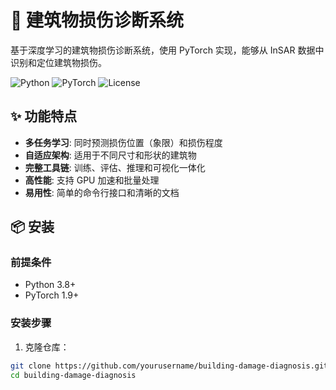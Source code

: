 # 🏢 建筑物损伤诊断系统

基于深度学习的建筑物损伤诊断系统，使用 PyTorch 实现，能够从 InSAR 数据中识别和定位建筑物损伤。

![Python](https://img.shields.io/badge/Python-3.8%2B-blue)
![PyTorch](https://img.shields.io/badge/PyTorch-1.9%2B-red)
![License](https://img.shields.io/badge/License-MIT-green)

## ✨ 功能特点

- **多任务学习**: 同时预测损伤位置（象限）和损伤程度
- **自适应架构**: 适用于不同尺寸和形状的建筑物
- **完整工具链**: 训练、评估、推理和可视化一体化
- **高性能**: 支持 GPU 加速和批量处理
- **易用性**: 简单的命令行接口和清晰的文档

## 📦 安装

### 前提条件
- Python 3.8+
- PyTorch 1.9+

### 安装步骤

1. 克隆仓库：
```bash
git clone https://github.com/yourusername/building-damage-diagnosis.git
cd building-damage-diagnosis
